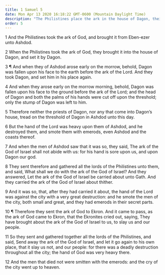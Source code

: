 ```yaml
---
title: 1 Samuel 5
date: Mon Apr 13 2020 16:18:22 GMT-0600 (Mountain Daylight Time)
description: "The Philistines place the ark in the house of Dagon, their god—The Philistines in Ashdod, then Gath, and then Ekron are plagued and slain because the ark is lodged with them."
order: 5
---
```


1 And the Philistines took the ark of God, and brought it from Eben-ezer unto Ashdod.

2 When the Philistines took the ark of God, they brought it into the house of Dagon, and set it by Dagon.

3 ¶ And when they of Ashdod arose early on the morrow, behold, Dagon was fallen upon his face to the earth before the ark of the Lord. And they took Dagon, and set him in his place again.

4 And when they arose early on the morrow morning, behold, Dagon was fallen upon his face to the ground before the ark of the Lord; and the head of Dagon and both the palms of his hands were cut off upon the threshold; only the stump of Dagon was left to him.

5 Therefore neither the priests of Dagon, nor any that come into Dagon’s house, tread on the threshold of Dagon in Ashdod unto this day.

6 But the hand of the Lord was heavy upon them of Ashdod, and he destroyed them, and smote them with emerods, even Ashdod and the coasts thereof.

7 And when the men of Ashdod saw that it was so, they said, The ark of the God of Israel shall not abide with us: for his hand is sore upon us, and upon Dagon our god.

8 They sent therefore and gathered all the lords of the Philistines unto them, and said, What shall we do with the ark of the God of Israel? And they answered, Let the ark of the God of Israel be carried about unto Gath. And they carried the ark of the God of Israel about thither.

9 And it was so, that, after they had carried it about, the hand of the Lord was against the city with a very great destruction: and he smote the men of the city, both small and great, and they had emerods in their secret parts.

10 ¶ Therefore they sent the ark of God to Ekron. And it came to pass, as the ark of God came to Ekron, that the Ekronites cried out, saying, They have brought about the ark of the God of Israel to us, to slay us and our people.

11 So they sent and gathered together all the lords of the Philistines, and said, Send away the ark of the God of Israel, and let it go again to his own place, that it slay us not, and our people: for there was a deadly destruction throughout all the city; the hand of God was very heavy there.

12 And the men that died not were smitten with the emerods: and the cry of the city went up to heaven.
